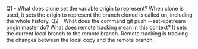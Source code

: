 Q1 - What does clone set the variable origin to represent?
    When clone is used, it sets the origin to represent the branch cloned is called
    on, including the whole history. 
Q2 - What does the command git push --set-upstream origin master do? What does remote tracking mean in this context?
    It sets the current local branch to the remote branch. Remote tracking is tracking the changes between the local copy and the remote branch.

